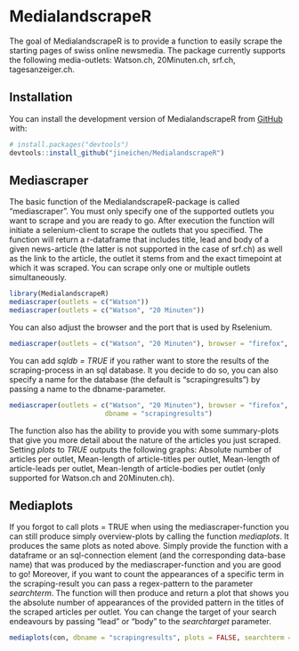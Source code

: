 
<!-- README.md is generated from README.Rmd. Please edit that file -->

# MedialandscrapeR

<!-- badges: start -->
<!-- badges: end -->

The goal of MedialandscrapeR is to provide a function to easily scrape
the starting pages of swiss online newsmedia. The package currently
supports the following media-outlets: Watson.ch, 20Minuten.ch, srf.ch,
tagesanzeiger.ch.

## Installation

You can install the development version of MedialandscrapeR from
[GitHub](https://github.com/) with:

``` r
# install.packages("devtools")
devtools::install_github("jineichen/MedialandscrapeR")
```

## Mediascraper

The basic function of the MedialandscrapeR-package is called
“mediascraper”. You must only specify one of the supported outlets you
want to scrape and you are ready to go. After execution the function
will initiate a selenium-client to scrape the outlets that you
specified. The function will return a r-dataframe that includes title,
lead and body of a given news-article (the latter is not supported in
the case of srf.ch) as well as the link to the article, the outlet it
stems from and the exact timepoint at which it was scraped. You can
scrape only one or multiple outlets simultaneously.

``` r
library(MedialandscrapeR)
mediascraper(outlets = c("Watson"))
mediascraper(outlets = c("Watson", "20 Minuten"))
```

You can also adjust the browser and the port that is used by Rselenium.

``` r
mediascraper(outlets = c("Watson", "20 Minuten"), browser = "firefox", port = 4501L)
```

You can add *sqldb = TRUE* if you rather want to store the results of
the scraping-process in an sql database. It you decide to do so, you can
also specify a name for the database (the default is “scrapingresults”)
by passing a name to the dbname-parameter.

``` r
mediascraper(outlets = c("Watson", "20 Minuten"), browser = "firefox", port = 4501L, sqldb = TRUE,
                        dbname = "scrapingresults")
```

The function also has the ability to provide you with some summary-plots
that give you more detail about the nature of the articles you just
scraped. Setting *plots* to *TRUE* outputs the following graphs:
Absolute number of articles per outlet, Mean-length of article-titles
per outlet, Mean-length of article-leads per outlet, Mean-length of
article-bodies per outlet (only supported for Watson.ch and
20Minuten.ch).

## Mediaplots

If you forgot to call plots = TRUE when using the mediascraper-function
you can still produce simply overview-plots by calling the function
*mediaplots*. It produces the same plots as noted above. Simply provide
the function with a dataframe or an sql-connection element (and the
corresponding data-base name) that was produced by the
mediascraper-function and you are good to go! Moreover, if you want to
count the appearances of a specific term in the scraping-result you can
pass a regex-pattern to the parameter *searchterm*. The function will
then produce and return a plot that shows you the absolute number of
appearances of the provided pattern in the titles of the scraped
articles per outlet. You can change the target of your search endeavours
by passing “lead” or “body” to the *searchtarget* parameter.

``` r
mediaplots(con, dbname = "scrapingresults", plots = FALSE, searchterm = "Schweiz", searchtarget = "title")
```
